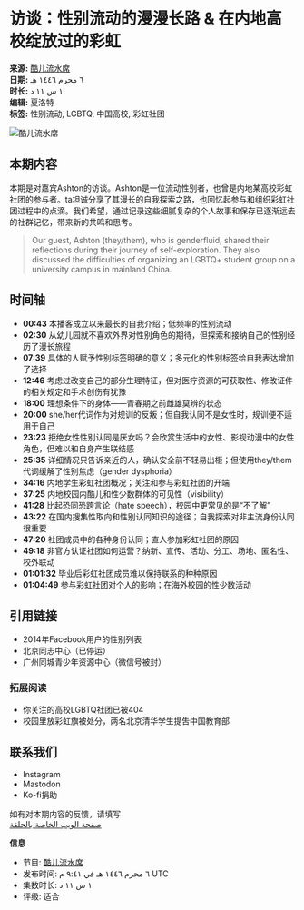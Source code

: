 # 访谈：性别流动的漫漫长路 & 在内地高校绽放过的彩虹

**来源:** [酷儿流水席](https://podcasts.apple.com/us/podcast/%E9%85%B7%E5%84%BF%E6%B5%81%E6%B0%B4%E5%B8%AD/id1725512952?l=ar)  
**日期:** ٦ محرم ١٤٤٦ هـ  
**时长:** ١ س ١١ د  
**编辑:** 夏洛特  
**标签:** 性别流动, LGBTQ, 中国高校, 彩虹社团

![酷儿流水席](/assets/artwork/1x1.gif)

## 本期内容

本期是对嘉宾Ashton的访谈。Ashton是一位流动性别者，也曾是内地某高校彩虹社团的参与者。ta坦诚分享了其漫长的自我探索之路，也回忆起参与和组织彩虹社团过程中的点滴。我们希望，通过记录这些细腻复杂的个人故事和保存已逐渐远去的社群记忆，带来新的共鸣和思考。

> Our guest, Ashton (they/them), who is genderfluid, shared their reflections during their journey of self-exploration. They also discussed the difficulties of organizing an LGBTQ+ student group on a university campus in mainland China.

## 时间轴

- **00:43** 本播客成立以来最长的自我介绍；低频率的性别流动
- **02:30** 从幼儿园就不喜欢外界对性别角色的期待，但探索和接纳自己的性别经历了漫长旅程
- **07:39** 具体的人赋予性别标签明确的意义；多元化的性别标签给自我表达增加了选择
- **12:46** 考虑过改变自己的部分生理特征，但对医疗资源的可获取性、修改证件的相关规定和手术创伤有犹豫
- **18:00** 理想条件下的身体——青春期之前雌雄莫辨的状态
- **20:00** she/her代词作为对规训的反叛；但自我认同不是女性时，规训便不适用于自己
- **23:23** 拒绝女性性别认同是厌女吗？会欣赏生活中的女性、影视动漫中的女性角色，但难以和自身产生联结感
- **25:35** 详细情况只告诉亲近的人，确认安全前不轻易出柜；但使用they/them代词缓解了性别焦虑（gender dysphoria）
- **34:16** 内地学生彩虹社团概况；关注和参与彩虹社团的开端
- **37:25** 内地校园内酷儿和性少数群体的可见性（visibility）
- **41:28** 比起恐同恐跨言论（hate speech），校园中更常见的是“不了解”
- **43:22** 在国内搜集性取向和性别认同知识的途径；自我探索对非主流身份认同很重要
- **47:20** 社团成员中的各种身份认同；直人参加彩虹社团的原因
- **49:18** 非官方认证社团如何运营？纳新、宣传、活动、分工、场地、匿名性、校外联动
- **01:01:32** 毕业后彩虹社团成员难以保持联系的种种原因
- **01:04:49** 参与彩虹社团对个人的影响；在海外校园的性少数活动

## 引用链接

- 2014年Facebook用户的性别列表
- 北京同志中心（已停运）
- 广州同城青少年资源中心（微信号被封）

### 拓展阅读
- 你关注的高校LGBTQ社团已被404
- 校园里放彩虹旗被处分，两名北京清华学生提吿中国教育部

## 联系我们

- Instagram
- Mastodon
- Ko-fi捐助

如有对本期内容的反馈，请填写  
[صفحة الويب الخاصة بالحلقة](https://pod.50w.us/i/08-or-and-ft-ashto-l-IUcFwyuxN/)

**信息**

- 节目: [酷儿流水席](https://podcasts.apple.com/us/podcast/%E9%85%B7%E5%84%BF%E6%B5%81%E6%B0%B4%E5%B8%AD/id1725512952?l=ar)
- 发布时间: ٦ محرم ١٤٤٦ هـ في ٩:٤١ م UTC
- 集数时长: ١ س ١١ د
- 评级: 适合
